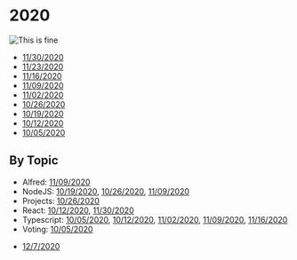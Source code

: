 # 2020

![This is fine](https://robballou.com/thisisfine.webp)

* [11/30/2020](1130.md)
* [11/23/2020](1123.md)
* [11/16/2020](1116.md)
* [11/09/2020](1109.md)
* [11/02/2020](1102.md)
* [10/26/2020](1026.md)
* [10/19/2020](1019.md)
* [10/12/2020](1012.md)
* [10/05/2020](1005.md)

## By Topic

- Alfred: [11/09/2020](1109.md)
- NodeJS: [10/19/2020](1019.md), [10/26/2020](1026.md), [11/09/2020](1109.md)
- Projects: [10/26/2020](1026.md)
- React: [10/12/2020](1012.md), [11/30/2020](1130.md)
- Typescript: [10/05/2020](1005.md), [10/12/2020](1012.md), [11/02/2020](1102.md), [11/09/2020](1109.md), [11/16/2020](1116.md)
- Voting: [10/05/2020](1005.md)
* [12/7/2020](1207.md)

